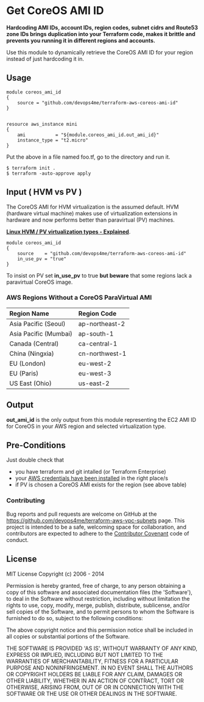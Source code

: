 
# Get CoreOS AMI ID

**Hardcoding AMI IDs, account IDs, region codes, subnet cidrs and Route53 zone IDs brings duplication into your Terraform code, makes it brittle and prevents you running it in different regions and accounts.**

Use this module to dynamically retrieve the CoreOS AMI ID for your region instead of just hardcoding it in.


## Usage

    module coreos_ami_id
    {
        source = "github.com/devops4me/terraform-aws-coreos-ami-id"
    }


    resource aws_instance mini
    {
        ami           = "${module.coreos_ami_id.out_ami_id}"
        instance_type = "t2.micro"
    }

Put the above in a file named foo.tf, go to the directory and run it.

    $ terraform init .
    $ terraform -auto-approve apply


## Input ( HVM vs PV )

The CoreOS AMI for HVM virtualization is the assumed default. HVM (hardware virtual machine) makes use of virtualization extensions in hardware and now performs better than paravirtual (PV) machines.

**[Linux HVM / PV virtualization types - Explained](https://docs.aws.amazon.com/AWSEC2/latest/UserGuide/virtualization_types.html)**.

    module coreos_ami_id
    {
        source    = "github.com/devops4me/terraform-aws-coreos-ami-id"
        in_use_pv = "true"
    }

To insist on PV set **in_use_pv** to true **but beware** that some regions lack a paravirtual CoreOS image.

### AWS Regions Without a CoreOS ParaVirtual AMI

| Region Name | Region Code |
|:----------- |:----------- |
Asia Pacific (Seoul) | ap-northeast-2
Asia Pacific (Mumbai) | ap-south-1
Canada (Central) | ca-central-1
China (Ningxia) | cn-northwest-1
EU (London) | eu-west-2
EU (Paris) | eu-west-3
US East (Ohio) | us-east-2


## Output

**out_ami_id** is the only output from this module representing the EC2 AMI ID for CoreOS in your AWS region and selected virtualization type.


## Pre-Conditions

Just double check that

 - you have terraform and git intalled (or Terraform Enterprise)
 - your [AWS credentials have been installed](https://docs.aws.amazon.com/sdk-for-java/v1/developer-guide/setup-credentials.html) in the right place/s
 - if PV is chosen a CoreOS AMI exists for the region (see above table)


### Contributing

Bug reports and pull requests are welcome on GitHub at the https://github.com/devops4me/terraform-aws-vpc-subnets page. This project is intended to be a safe, welcoming space for collaboration, and contributors are expected to adhere to the [Contributor Covenant](http://contributor-covenant.org) code of conduct.

License
-------

MIT License
Copyright (c) 2006 - 2014

Permission is hereby granted, free of charge, to any person obtaining
a copy of this software and associated documentation files (the
'Software'), to deal in the Software without restriction, including
without limitation the rights to use, copy, modify, merge, publish,
distribute, sublicense, and/or sell copies of the Software, and to
permit persons to whom the Software is furnished to do so, subject to
the following conditions:

The above copyright notice and this permission notice shall be
included in all copies or substantial portions of the Software.

THE SOFTWARE IS PROVIDED 'AS IS', WITHOUT WARRANTY OF ANY KIND,
EXPRESS OR IMPLIED, INCLUDING BUT NOT LIMITED TO THE WARRANTIES OF
MERCHANTABILITY, FITNESS FOR A PARTICULAR PURPOSE AND NONINFRINGEMENT.
IN NO EVENT SHALL THE AUTHORS OR COPYRIGHT HOLDERS BE LIABLE FOR ANY
CLAIM, DAMAGES OR OTHER LIABILITY, WHETHER IN AN ACTION OF CONTRACT,
TORT OR OTHERWISE, ARISING FROM, OUT OF OR IN CONNECTION WITH THE
SOFTWARE OR THE USE OR OTHER DEALINGS IN THE SOFTWARE.

